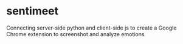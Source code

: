 # sentimeet
Connecting server-side python and client-side js to create a Google Chrome extension to screenshot and analyze emotions
